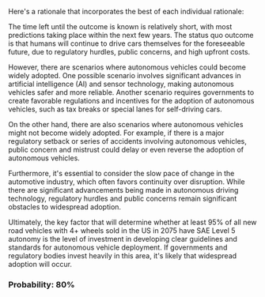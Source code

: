 Here's a rationale that incorporates the best of each individual rationale:

The time left until the outcome is known is relatively short, with most predictions taking place within the next few years. The status quo outcome is that humans will continue to drive cars themselves for the foreseeable future, due to regulatory hurdles, public concerns, and high upfront costs.

However, there are scenarios where autonomous vehicles could become widely adopted. One possible scenario involves significant advances in artificial intelligence (AI) and sensor technology, making autonomous vehicles safer and more reliable. Another scenario requires governments to create favorable regulations and incentives for the adoption of autonomous vehicles, such as tax breaks or special lanes for self-driving cars.

On the other hand, there are also scenarios where autonomous vehicles might not become widely adopted. For example, if there is a major regulatory setback or series of accidents involving autonomous vehicles, public concern and mistrust could delay or even reverse the adoption of autonomous vehicles.

Furthermore, it's essential to consider the slow pace of change in the automotive industry, which often favors continuity over disruption. While there are significant advancements being made in autonomous driving technology, regulatory hurdles and public concerns remain significant obstacles to widespread adoption.

Ultimately, the key factor that will determine whether at least 95% of all new road vehicles with 4+ wheels sold in the US in 2075 have SAE Level 5 autonomy is the level of investment in developing clear guidelines and standards for autonomous vehicle deployment. If governments and regulatory bodies invest heavily in this area, it's likely that widespread adoption will occur.

### Probability: 80%